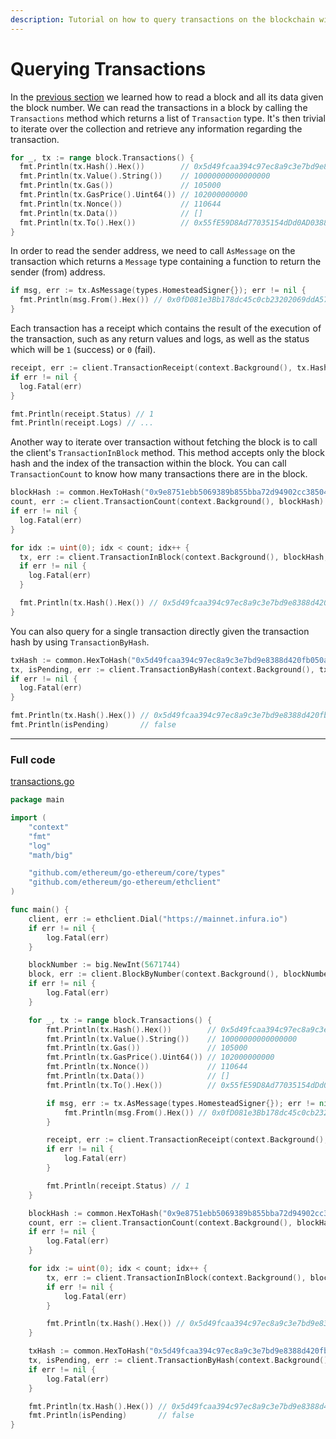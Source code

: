 ```yaml
---
description: Tutorial on how to query transactions on the blockchain with Go.
---
```


# Querying Transactions

In the [previous section](../block-query) we learned how to read a block and all its data given the block number. We can read the transactions in a block by calling the `Transactions` method which returns a list of `Transaction` type. It's then trivial to iterate over the collection and retrieve any information regarding the transaction.

```go
for _, tx := range block.Transactions() {
  fmt.Println(tx.Hash().Hex())        // 0x5d49fcaa394c97ec8a9c3e7bd9e8388d420fb050a52083ca52ff24b3b65bc9c2
  fmt.Println(tx.Value().String())    // 10000000000000000
  fmt.Println(tx.Gas())               // 105000
  fmt.Println(tx.GasPrice().Uint64()) // 102000000000
  fmt.Println(tx.Nonce())             // 110644
  fmt.Println(tx.Data())              // []
  fmt.Println(tx.To().Hex())          // 0x55fE59D8Ad77035154dDd0AD0388D09Dd4047A8e
}
```

In order to read the sender address, we need to call `AsMessage` on the transaction which returns a `Message` type containing a function to return the sender (from) address.

```go
if msg, err := tx.AsMessage(types.HomesteadSigner{}); err != nil {
  fmt.Println(msg.From().Hex()) // 0x0fD081e3Bb178dc45c0cb23202069ddA57064258
}
```

Each transaction has a receipt which contains the result of the execution of the transaction, such as any return values and logs, as well as the status which will be `1` (success) or `0` (fail).

```go
receipt, err := client.TransactionReceipt(context.Background(), tx.Hash())
if err != nil {
  log.Fatal(err)
}

fmt.Println(receipt.Status) // 1
fmt.Println(receipt.Logs) // ...
```

Another way to iterate over transaction without fetching the block is to call the client's `TransactionInBlock` method. This method accepts only the block hash and the index of the transaction within the block. You can call `TransactionCount` to know how many transactions there are in the block.

```go
blockHash := common.HexToHash("0x9e8751ebb5069389b855bba72d94902cc385042661498a415979b7b6ee9ba4b9")
count, err := client.TransactionCount(context.Background(), blockHash)
if err != nil {
  log.Fatal(err)
}

for idx := uint(0); idx < count; idx++ {
  tx, err := client.TransactionInBlock(context.Background(), blockHash, idx)
  if err != nil {
    log.Fatal(err)
  }

  fmt.Println(tx.Hash().Hex()) // 0x5d49fcaa394c97ec8a9c3e7bd9e8388d420fb050a52083ca52ff24b3b65bc9c2
}
```

You can also query for a single transaction directly given the transaction hash by using `TransactionByHash`.

```go
txHash := common.HexToHash("0x5d49fcaa394c97ec8a9c3e7bd9e8388d420fb050a52083ca52ff24b3b65bc9c2")
tx, isPending, err := client.TransactionByHash(context.Background(), txHash)
if err != nil {
  log.Fatal(err)
}

fmt.Println(tx.Hash().Hex()) // 0x5d49fcaa394c97ec8a9c3e7bd9e8388d420fb050a52083ca52ff24b3b65bc9c2
fmt.Println(isPending)       // false
```

---

### Full code

[transactions.go](https://github.com/miguelmota/ethereum-development-with-go-book/blob/master/code/transactions.go)

```go
package main

import (
	"context"
	"fmt"
	"log"
	"math/big"

	"github.com/ethereum/go-ethereum/core/types"
	"github.com/ethereum/go-ethereum/ethclient"
)

func main() {
	client, err := ethclient.Dial("https://mainnet.infura.io")
	if err != nil {
		log.Fatal(err)
	}

	blockNumber := big.NewInt(5671744)
	block, err := client.BlockByNumber(context.Background(), blockNumber)
	if err != nil {
		log.Fatal(err)
	}

	for _, tx := range block.Transactions() {
		fmt.Println(tx.Hash().Hex())        // 0x5d49fcaa394c97ec8a9c3e7bd9e8388d420fb050a52083ca52ff24b3b65bc9c2
		fmt.Println(tx.Value().String())    // 10000000000000000
		fmt.Println(tx.Gas())               // 105000
		fmt.Println(tx.GasPrice().Uint64()) // 102000000000
		fmt.Println(tx.Nonce())             // 110644
		fmt.Println(tx.Data())              // []
		fmt.Println(tx.To().Hex())          // 0x55fE59D8Ad77035154dDd0AD0388D09Dd4047A8e

		if msg, err := tx.AsMessage(types.HomesteadSigner{}); err != nil {
			fmt.Println(msg.From().Hex()) // 0x0fD081e3Bb178dc45c0cb23202069ddA57064258
		}

		receipt, err := client.TransactionReceipt(context.Background(), tx.Hash())
		if err != nil {
			log.Fatal(err)
		}

		fmt.Println(receipt.Status) // 1
	}

	blockHash := common.HexToHash("0x9e8751ebb5069389b855bba72d94902cc385042661498a415979b7b6ee9ba4b9")
	count, err := client.TransactionCount(context.Background(), blockHash)
	if err != nil {
		log.Fatal(err)
	}

	for idx := uint(0); idx < count; idx++ {
		tx, err := client.TransactionInBlock(context.Background(), blockHash, idx)
		if err != nil {
			log.Fatal(err)
		}

		fmt.Println(tx.Hash().Hex()) // 0x5d49fcaa394c97ec8a9c3e7bd9e8388d420fb050a52083ca52ff24b3b65bc9c2
	}

	txHash := common.HexToHash("0x5d49fcaa394c97ec8a9c3e7bd9e8388d420fb050a52083ca52ff24b3b65bc9c2")
	tx, isPending, err := client.TransactionByHash(context.Background(), txHash)
	if err != nil {
		log.Fatal(err)
	}

	fmt.Println(tx.Hash().Hex()) // 0x5d49fcaa394c97ec8a9c3e7bd9e8388d420fb050a52083ca52ff24b3b65bc9c2
	fmt.Println(isPending)       // false
}
```
